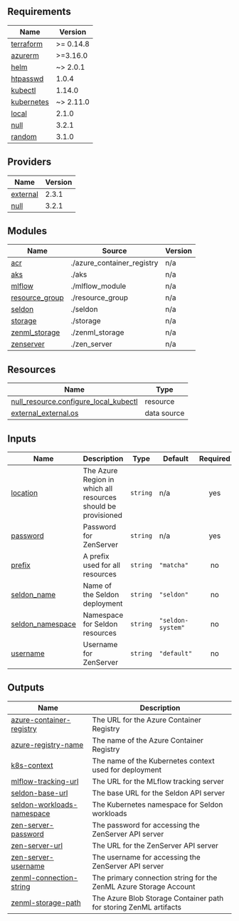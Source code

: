 ## Requirements

| Name | Version |
|------|---------|
| <a name="requirement_terraform"></a> [terraform](#requirement\_terraform) | >= 0.14.8 |
| <a name="requirement_azurerm"></a> [azurerm](#requirement\_azurerm) | >=3.16.0 |
| <a name="requirement_helm"></a> [helm](#requirement\_helm) | ~> 2.0.1 |
| <a name="requirement_htpasswd"></a> [htpasswd](#requirement\_htpasswd) | 1.0.4 |
| <a name="requirement_kubectl"></a> [kubectl](#requirement\_kubectl) | 1.14.0 |
| <a name="requirement_kubernetes"></a> [kubernetes](#requirement\_kubernetes) | ~> 2.11.0 |
| <a name="requirement_local"></a> [local](#requirement\_local) | 2.1.0 |
| <a name="requirement_null"></a> [null](#requirement\_null) | 3.2.1 |
| <a name="requirement_random"></a> [random](#requirement\_random) | 3.1.0 |

## Providers

| Name | Version |
|------|---------|
| <a name="provider_external"></a> [external](#provider\_external) | 2.3.1 |
| <a name="provider_null"></a> [null](#provider\_null) | 3.2.1 |

## Modules

| Name | Source | Version |
|------|--------|---------|
| <a name="module_acr"></a> [acr](#module\_acr) | ./azure_container_registry | n/a |
| <a name="module_aks"></a> [aks](#module\_aks) | ./aks | n/a |
| <a name="module_mlflow"></a> [mlflow](#module\_mlflow) | ./mlflow_module | n/a |
| <a name="module_resource_group"></a> [resource\_group](#module\_resource\_group) | ./resource_group | n/a |
| <a name="module_seldon"></a> [seldon](#module\_seldon) | ./seldon | n/a |
| <a name="module_storage"></a> [storage](#module\_storage) | ./storage | n/a |
| <a name="module_zenml_storage"></a> [zenml\_storage](#module\_zenml\_storage) | ./zenml_storage | n/a |
| <a name="module_zenserver"></a> [zenserver](#module\_zenserver) | ./zen_server | n/a |

## Resources

| Name | Type |
|------|------|
| [null_resource.configure_local_kubectl](https://registry.terraform.io/providers/hashicorp/null/3.2.1/docs/resources/resource) | resource |
| [external_external.os](https://registry.terraform.io/providers/hashicorp/external/latest/docs/data-sources/external) | data source |

## Inputs

| Name | Description | Type | Default | Required |
|------|-------------|------|---------|:--------:|
| <a name="input_location"></a> [location](#input\_location) | The Azure Region in which all resources should be provisioned | `string` | n/a | yes |
| <a name="input_password"></a> [password](#input\_password) | Password for ZenServer | `string` | n/a | yes |
| <a name="input_prefix"></a> [prefix](#input\_prefix) | A prefix used for all resources | `string` | `"matcha"` | no |
| <a name="input_seldon_name"></a> [seldon\_name](#input\_seldon\_name) | Name of the Seldon deployment | `string` | `"seldon"` | no |
| <a name="input_seldon_namespace"></a> [seldon\_namespace](#input\_seldon\_namespace) | Namespace for Seldon resources | `string` | `"seldon-system"` | no |
| <a name="input_username"></a> [username](#input\_username) | Username for ZenServer | `string` | `"default"` | no |

## Outputs

| Name | Description |
|------|-------------|
| <a name="output_azure-container-registry"></a> [azure-container-registry](#output\_azure-container-registry) | The URL for the Azure Container Registry |
| <a name="output_azure-registry-name"></a> [azure-registry-name](#output\_azure-registry-name) | The name of the Azure Container Registry |
| <a name="output_k8s-context"></a> [k8s-context](#output\_k8s-context) | The name of the Kubernetes context used for deployment |
| <a name="output_mlflow-tracking-url"></a> [mlflow-tracking-url](#output\_mlflow-tracking-url) | The URL for the MLflow tracking server |
| <a name="output_seldon-base-url"></a> [seldon-base-url](#output\_seldon-base-url) | The base URL for the Seldon API server |
| <a name="output_seldon-workloads-namespace"></a> [seldon-workloads-namespace](#output\_seldon-workloads-namespace) | The Kubernetes namespace for Seldon workloads |
| <a name="output_zen-server-password"></a> [zen-server-password](#output\_zen-server-password) | The password for accessing the ZenServer API server |
| <a name="output_zen-server-url"></a> [zen-server-url](#output\_zen-server-url) | The URL for the ZenServer API server |
| <a name="output_zen-server-username"></a> [zen-server-username](#output\_zen-server-username) | The username for accessing the ZenServer API server |
| <a name="output_zenml-connection-string"></a> [zenml-connection-string](#output\_zenml-connection-string) | The primary connection string for the ZenML Azure Storage Account |
| <a name="output_zenml-storage-path"></a> [zenml-storage-path](#output\_zenml-storage-path) | The Azure Blob Storage Container path for storing ZenML artifacts |
